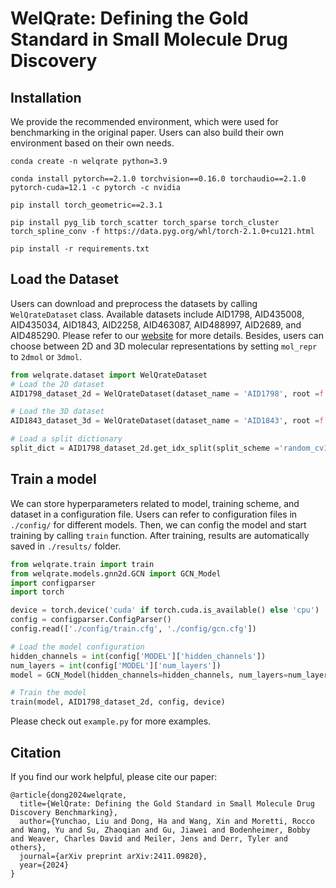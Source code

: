 # WelQrate: Defining the Gold Standard in Small Molecule Drug Discovery


## Installation
We provide the recommended environment, which were used for benchmarking in the original paper. Users can also build their own environment based on their own needs.
```
conda create -n welqrate python=3.9
```

```
conda install pytorch==2.1.0 torchvision==0.16.0 torchaudio==2.1.0 pytorch-cuda=12.1 -c pytorch -c nvidia
```

```
pip install torch_geometric==2.3.1
```

```
pip install pyg_lib torch_scatter torch_sparse torch_cluster torch_spline_conv -f https://data.pyg.org/whl/torch-2.1.0+cu121.html
```


```
pip install -r requirements.txt
```


## Load the Dataset
Users can download and preprocess the datasets by calling `WelQrateDataset` class. Available datasets include AID1798, AID435008, AID435034, AID1843, AID2258, AID463087, AID488997, AID2689, and AID485290. Please refer to our [website](https://www.welqrate.org/) for more details. Besides, users can choose between 2D and 3D molecular representations by setting `mol_repr` to `2dmol` or `3dmol`.

```python
from welqrate.dataset import WelQrateDataset
# Load the 2D dataset
AID1798_dataset_2d = WelQrateDataset(dataset_name = 'AID1798', root =f'./datasets', mol_repr ='2dmol')

# Load the 3D dataset 
AID1843_dataset_3d = WelQrateDataset(dataset_name = 'AID1843', root =f'./datasets', mol_repr ='3dmol')

# Load a split dictionary
split_dict = AID1798_dataset_2d.get_idx_split(split_scheme ='random_cv1') # or 'scaffold_seed1; we provide 1-5 for both random_cv and scaffold_seed

```

## Train a model
We can store hyperparameters related to model, training scheme, and dataset in a configuration file. Users can refer to configuration files in `./config/` for different models. Then, we can config the model and start training by calling `train` function. After training, results are automatically saved in `./results/` folder.

```python
from welqrate.train import train
from welqrate.models.gnn2d.GCN import GCN_Model
import configparser
import torch

device = torch.device('cuda' if torch.cuda.is_available() else 'cpu')
config = configparser.ConfigParser()
config.read(['./config/train.cfg', './config/gcn.cfg'])

# Load the model configuration
hidden_channels = int(config['MODEL']['hidden_channels'])
num_layers = int(config['MODEL']['num_layers'])
model = GCN_Model(hidden_channels=hidden_channels, num_layers=num_layers).to(device)

# Train the model
train(model, AID1798_dataset_2d, config, device)
```
Please check out `example.py` for more examples.

## Citation
If you find our work helpful, please cite our paper:


```       
@article{dong2024welqrate,
  title={WelQrate: Defining the Gold Standard in Small Molecule Drug Discovery Benchmarking},
  author={Yunchao, Liu and Dong, Ha and Wang, Xin and Moretti, Rocco and Wang, Yu and Su, Zhaoqian and Gu, Jiawei and Bodenheimer, Bobby and Weaver, Charles David and Meiler, Jens and Derr, Tyler and others},
  journal={arXiv preprint arXiv:2411.09820},
  year={2024}
}

```